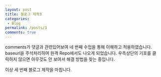 ```yaml
---
layout: post
title: 블로그 제작3
categories:
 - Blog
permalink: /posts/3
comments: true
---
```


comments가 댓글과 관련있어보여 네 번째 수업을 통해 이해하고 적용하였습니다.
baseurl을 주석처리하여 원격 Repo에서도 나오게 되었습니다.
우측상단의 기호를 클릭하지 않으면 아무것도 안 보여서 해결 방법을 찾는 중입니다.



이상 세 번째 블로그 제작을 마칩니다.

